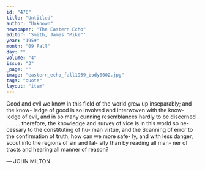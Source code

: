 ```yaml
---
id: "470"
title: "Untitled"
author: "Unknown"
newspaper: "The Eastern Echo"
editor: 'Smith, James "Mike"'
year: "1959"
month: "09 Fall"
day: ""
volume: "4"
issue: "3"
_page: ""
image: "eastern_echo_fall1959_body0002.jpg"
tags: "quote"
layout: "item"
---
```

Good and evil we know in
this field of the world grew
up inseparably; and the know-
ledge of good is so involved
and interwoven with the know-
ledge of evil, and in so many
cunning resemblances hardly to
be discerned . . . . . . therefore,
the knowledge and survey of
vice is in this world so ne-
cessary to the constituting of hu-
man virtue, and the Scanning
of error to the confirmation of
truth, how can we more safe-
ly, and with less danger, scout
into the regions of sin and fal-
sity than by reading all man-
ner of tracts and hearing all
manner of reason?

— JOHN MILTON
